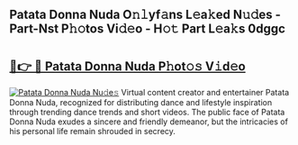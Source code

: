 ## Patata Donna Nuda O𝚗𝚕yf𝚊ns L𝚎a𝚔ed N𝚞𝚍es - Part-Nst P𝚑𝚘tos Vi𝚍𝚎o - H𝚘𝚝 Part L𝚎a𝚔s 0dggc

# <h2><a href="http://kf5u8w.oniu.top/?m=Patata+Donna+Nuda">🔗👉 🔴 Patata Donna Nuda P𝚑ot𝚘𝚜 V𝚒d𝚎o</a></h2>

[![Patata Donna Nuda Nu𝚍e𝚜](https://i.imgur.com/0qMVB7G.gif)](http://kf5u8w.oniu.top/?m=Patata+Donna+Nuda)
Virtual content creator and entertainer Patata Donna Nuda, recognized for distributing dance and lifestyle inspiration through trending dance trends and short videos. The public face of Patata Donna Nuda exudes a sincere and friendly demeanor, but the intricacies of his personal life remain shrouded in secrecy.  
